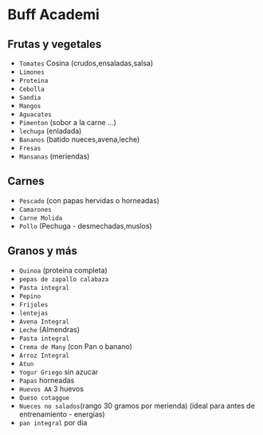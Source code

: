 # Buff Academi
## Frutas y vegetales

- `Tomates` Cosina (crudos,ensaladas,salsa)
- `Limones`
- `Proteina`
- `Cebolla`
- `Sandia`
- `Mangos`
- `Aguacates`
- `Pimenton` (sobor a la carne ...)
- `lechuga` (enladada)
- `Bananos` (batido nueces,avena,leche)
- `Fresas`
- `Mansanas` (meriendas)

## Carnes

- `Pescado` (con papas hervidas o horneadas)
- `Camarones`
- `Carne Molida`
- `Pollo` (Pechuga - desmechadas,muslos)

## Granos y más

- `Quinoa` (proteina completa)
- `pepas de zapallo calabaza`
- `Pasta integral`
- `Pepino`
- `Frijoles`
- `lentejas`
- `Avena Integral`
- `Leche` (Almendras)
- `Pasta integral`
- `Crema de Many` (con Pan o banano)
- `Arroz Integral`
- `Atun`
- `Yogur Griego` sin azucar
- `Papas` horneadas
- `Huevos AA` 3 huevos
- `Queso cotaggue`
- `Nueces no salados`(rango 30 gramos por merienda) (ideal para antes de entrenamiento - energias)
- `pan integral` por dia
